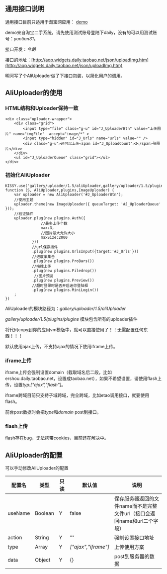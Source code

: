 ## 通用接口说明

通用接口目前只适用于淘宝网应用： [demo](http://sell.2.daily.taobao.net/publish/uploaderSimple.htm)

demo来自淘宝二手系统，请先使用测试账号登陆下daily，没有的可以用测试账号：*yuntian31*。

接口开发：*今朝*

接口的地址：[http://aop.widgets.daily.taobao.net/json/uploadImg.htm](http://aop.widgets.daily.taobao.net/json/uploadImg.htm)

明河写了个AliUploader做了下接口包装，以简化用户的调用。

## AliUploader的使用

### HTML结构和Uploader保持一致

    <div class="uploader-wrapper">
        <div class="grid">
            <input type="file" class="g-u" id="J_UploaderBtn" value="上传图片" name="imgFile"  accept="image/*" >
            <input type="hidden" id="J_Urls" name="urls" value="" />
            <div class="g-u">还可以上传<span id="J_UploadCount">3</span>张图片</div>
        </div>
        <ul id="J_UploaderQueue" class="grid"></ul>
    </div>

### 初始化AliUploader

    KISSY.use('gallery/uploader/1.5/aliUploader,gallery/uploader/1.5/plugins/plugins,gallery/uploader/1.5/themes/imageUploader/index,gallery/uploader/1.5/themes/imageUploader/style.css', function (S, AliUploader,plugins,ImageUploader) {
        var uploader = new AliUploader('#J_UploaderBtn');
        //使用主题
        uploader.theme(new ImageUploader({ queueTarget: '#J_UploaderQueue' }));
        //验证插件
        uploader.plug(new plugins.Auth({
                    //最多上传个数
                    max:3,
                    //图片最大允许大小
                    maxSize:2000
                }))
                //url保存插件
                .plug(new plugins.UrlsInput({target:'#J_Urls'}))
                //进度条集合
                .plug(new plugins.ProBars())
                //拖拽上传
                .plug(new plugins.Filedrop())
                 //图片预览
                .plug(new plugins.Preview())
                //超时登录时是否开启迷你登陆框
                .plug(new plugins.MiniLogin())
        ;
    })

AliUploader的模块路径为：*gallery/uploader/1.5/aliUploader*

*gallery/uploader/1.5/plugins/plugins* 模块包含所有的uploader插件

将代码copy到你的应用vm模版中，就可以直接使用了！！无需配置任何东西！！！

默认使用ajax上传，不支持ajax的情况下使用iframe上传。

### iframe上传

iframe上传会强制设置domain（截取域名后二段，比如ershou.daily.taobao.net，设置成taobao.net），如果不希望设置，请使用flash上传，设置*typ:["ajax","flash"]*。

iframe跨域目前只支持子域跨域，完全跨域，比如etao调用接口，就要使用flash。

前台post数据时会把*type*和*domain* post到接口。

### flash上传

flash存在bug，无法携带cookies，目前还在解决中。

## AliUploader的配置

可以手动修改AliUploader的配置

配置名 | 类型|只读|默认值|说明
------------ | -------------| -------------| -------------| -------------
useName | Boolean|Y|false| 保存服务器返回的文件name而不是完整文件url（接口会返回name和url二个字段）
action | String|Y|""| 强制设置接口地址
type | Array|Y|*["ajax","iframe"]*| 上传使用方案
data | Object|Y|{}|post到服务器的数据




